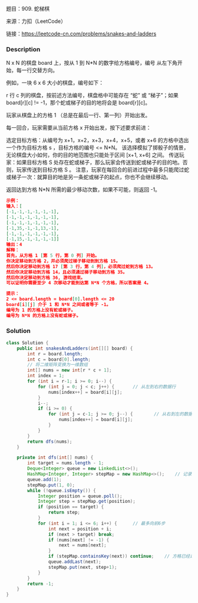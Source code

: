 题目：909. 蛇梯棋

来源：力扣（LeetCode）

链接：https://leetcode-cn.com/problems/snakes-and-ladders


### Description

N x N 的棋盘 board 上，按从 1 到 N*N 的数字给方格编号，编号 从左下角开始，每一行交替方向。

例如，一块 6 x 6 大小的棋盘，编号如下：


r 行 c 列的棋盘，按前述方法编号，棋盘格中可能存在 “蛇” 或 “梯子”；如果 board[r][c] != -1，那个蛇或梯子的目的地将会是 board[r][c]。

玩家从棋盘上的方格 1 （总是在最后一行、第一列）开始出发。

每一回合，玩家需要从当前方格 x 开始出发，按下述要求前进：

选定目标方格：从编号为 x+1，x+2，x+3，x+4，x+5，或者 x+6 的方格中选出一个作为目标方格 s ，目标方格的编号 <= N*N。
该选择模拟了掷骰子的情景，无论棋盘大小如何，你的目的地范围也只能处于区间 [x+1, x+6] 之间。
传送玩家：如果目标方格 S 处存在蛇或梯子，那么玩家会传送到蛇或梯子的目的地。否则，玩家传送到目标方格 S 。 
注意，玩家在每回合的前进过程中最多只能爬过蛇或梯子一次：就算目的地是另一条蛇或梯子的起点，你也不会继续移动。

返回达到方格 N*N 所需的最少移动次数，如果不可能，则返回 -1。

```json
示例：
输入：[
[-1,-1,-1,-1,-1,-1],
[-1,-1,-1,-1,-1,-1],
[-1,-1,-1,-1,-1,-1],
[-1,35,-1,-1,13,-1],
[-1,-1,-1,-1,-1,-1],
[-1,15,-1,-1,-1,-1]]
输出：4
解释：
首先，从方格 1 [第 5 行，第 0 列] 开始。
你决定移动到方格 2，并必须爬过梯子移动到到方格 15。
然后你决定移动到方格 17 [第 3 行，第 4 列]，必须爬过蛇到方格 13。
然后你决定移动到方格 14，且必须通过梯子移动到方格 35。
然后你决定移动到方格 36, 游戏结束。
可以证明你需要至少 4 次移动才能到达第 N*N 个方格，所以答案是 4。

提示：
2 <= board.length = board[0].length <= 20
board[i][j] 介于 1 和 N*N 之间或者等于 -1。
编号为 1 的方格上没有蛇或梯子。
编号为 N*N 的方格上没有蛇或梯子。
```



### Solution
```java
class Solution {
    public int snakesAndLadders(int[][] board) {
        int r = board.length;
        int c = board[0].length;
        // 将二维矩阵变换为一维数组
        int[] nums = new int[r * c + 1];
        int index = 1;
        for (int i = r-1; i >= 0; i--) {
            for (int j = 0; j < c; j++) {		// 从左到右的数据行
                nums[index++] = board[i][j];
            }
            i--;
            if (i >= 0) {
                for (int j = c-1; j >= 0; j--) {		// 从右到左的数据行
                    nums[index++] = board[i][j];
                }
            }
        }
        return dfs(nums);
    }

    private int dfs(int[] nums) {
        int target = nums.length - 1;
        Deque<Integer> queue = new LinkedList<>();
        HashMap<Integer, Integer> stepMap = new HashMap<>();	// 记录到达点对应的步数
        queue.add(1);
        stepMap.put(1, 0);
        while (!queue.isEmpty()) {
            Integer position = queue.poll();
            Integer step = stepMap.get(position);
            if (position == target) {
                return step;
            }
            for (int i = 1; i <= 6; i++) {		// 最多向前6步
                int next = position + i;
                if (next > target) break;
                if (nums[next] != -1) {
                    next = nums[next];
                }
                if (stepMap.containsKey(next)) continue;	// 方格已经走到过，且之前的步数肯定更少
                queue.addLast(next);
                stepMap.put(next, step+1);
            }
        }
        return -1;
    }
}
```

